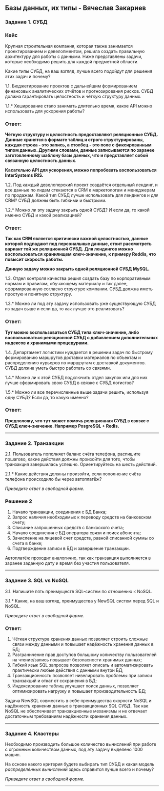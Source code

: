 ## Базы данных, их типы - Вячеслав Закариев

### Задание 1. СУБД

### Кейс
Крупная строительная компания, которая также занимается проектированием и девелопментом, решила создать 
правильную архитектуру для работы с данными. Ниже представлены задачи, которые необходимо решить для
каждой предметной области. 

Какие типы СУБД, на ваш взгляд, лучше всего подойдут для решения этих задач и почему? 
 
1.1. Бюджетирование проектов с дальнейшим формированием финансовых аналитических отчётов и прогнозирования рисков.
СУБД должна гарантировать целостность и чёткую структуру данных.

1.1.* Хеширование стало занимать длительно время, какое API можно использовать для ускорения работы? 

### Ответ: 

**Чёткую структуру и целостность предоставляют реляционные СУБД. Данные хранятся в формате таблиц и строго структурированы, каждая строка - это запись, а столбец - это поле с фиксированным типом данных. Другими словами, данные записываются по заранее заготовленному шаблону базы данных, что и представляет собой связанную целостность данных.**

**Касательно API для ускорения, можно попробовать воспользоваться InterSystems IRIS.**

1.2. Под каждый девелоперский проект создаётся отдельный лендинг, и все данные по лидам стекаются в CRM к 
маркетологам и менеджерам по продажам. Какой тип СУБД лучше использовать для лендингов и для CRM? 
СУБД должны быть гибкими и быстрыми.

1.2.* Можно ли эту задачу закрыть одной СУБД? И если да, то какой именно СУБД и какой реализацией?

### Ответ:

**Так как CRM является критически важной целостностью, данные которой подпадают под персональные данные, стоит рассмотреть вариант той же реляционной СУБД.**
**Для лендингов можно воспользоваться хранилищем ключ-значение, к примеру Reddis, что повысит скорость работы.**

**Данную задачу можно закрыть одной реляционной СУБД MySQL.**

1.3. Отдел контроля качества решил создать базу по корпоративным нормам и правилам, обучающему материалу 
и так далее, сформированную согласно структуре компании. СУБД должна иметь простую и понятную структуру.

1.3.* Можно ли под эту задачу использовать уже существующую СУБД из задач выше и если да, то как лучше это 
реализовать?

### Ответ:

**Тут можно воспользоваться СУБД типа ключ-значение, либо воспользоваться реляционной СУБД с добавлением дополнительных индексов и хранимыми процедурами.**

1.4. Департамент логистики нуждается в решении задач по быстрому формированию маршрутов доставки материалов 
по объектам и распределению курьеров по маршрутам с доставкой документов. СУБД должна уметь быстро работать
со связями.

1.4.* Можно ли к этой СУБД подключить отдел закупок или для них лучше сформировать свою СУБД в связке с СУБД 
логистов?

1.5.* Можно ли все перечисленные выше задачи решить, используя одну СУБД? Если да, то какую именно?

### Ответ:

**Предположу, что тут может помочь реляционная СУБД в связке с СУБД ключ-значение. Например PosgreSQL + Redis.**

---

### Задание 2. Транзакции

2.1. Пользователь пополняет баланс счёта телефона, распишите пошагово, какие действия должны произойти для того, чтобы 
транзакция завершилась успешно. Ориентируйтесь на шесть действий.

2.1.* Какие действия должны произойти, если пополнение счёта телефона происходило бы через автоплатёж?

*Приведите ответ в свободной форме.*

### Решение 2

1. Начало транзакции, соединения с БД Банка;
2. Запрос наличия необходимых к переводу средств на банковском счету;
3. Списание запрошенных средств с банкоского счета;
4. Начало соединения с БД оператора связи и поиск абонента;
5. Зачисление на лицевой счет средств, равной списанной суммы со счета в банке;
6. Подтверждение записи в БД и завершение транзакции.

Автоплатёж проходит аналогично, так как транзакция выполняется в заранее заданную дату и время без участия пользователя.

---

### Задание 3. SQL vs NoSQL

3.1. Напишите пять преимуществ SQL-систем по отношению к NoSQL. 

3.1.* Какие, на ваш взгляд, преимущества у NewSQL систем перед SQL и NoSQL.

*Приведите ответ в свободной форме.*

### Ответ:

1. Чёткая структура хранения данных позволяет строить сложные связи между данными и повышает надёжность хранения данных в БД;
2. Разграничение прав доступов большому количеству пользователей на чтение/запись повышает безопасности хранимых данных;
3. Гибкий язык SQL запросов позволяет описать и автоматизировать практически любые действия с данными внутри БД;
4. Транзакционность позволяет нивелировать проблемы при записи транзакций и откат от сохранения в БД;
5. Индексирование таблиц улучшает поиск данных, позволяет оптимизировать нагрузку и повышает производительность БД;

Задача NewSQL совместить в себе преимущества скорости NoSQL и надёжность хранения данных в транзакционных SQL СУБД. Так как NoSQL не обеспечивает транзакционные механизмы и не отвечает достаточным требованиям надёжности хранения данных.

---

### Задание 4. Кластеры

Необходимо производить большое количество вычислений при работе с огромным количеством данных, под эту задачу 
выделено 1000 машин. 

На основе какого критерия будете выбирать тип СУБД и какая модель *распределённых вычислений* 
здесь справится лучше всего и почему?

*Приведите ответ в свободной форме.*

---
